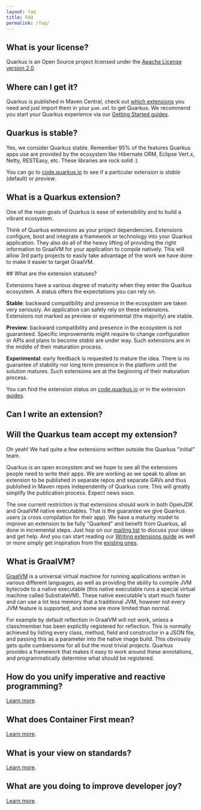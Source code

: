 ```yaml
---
layout: faq
title: FAQ
permalink: /faq/
---
```


## What is your license?

Quarkus is an Open Source project licensed under the [Apache License version 2.0](https://www.apache.org/licenses/LICENSE-2.0).

## Where can I get it?

Quarkus is published in Maven Central, check out [which extensions](/extensions) you need and just import them in your `pom.xml` to get Quarkus.
We recommend you start your Quarkus experience via our [Getting Started guides](/get-started).

## Quarkus is stable?

Yes, we consider Quarkus stable.
Remember 95% of the features Quarkus apps use are provided by the ecosystem like Hibernate ORM, Eclipse Vert.x, Netty, RESTEasy, etc.
These libraries are rock solid :)

You can go to [code.quarkus.io](https://code.quarkus.io/) to see if a particular extension is _stable_ (default) or _preview_.

## What is a Quarkus extension?

One of the main goals of Quarkus is ease of extensibility and to build a vibrant ecosystem.

Think of Quarkus extensions as your project dependencies. Extensions configure, boot and integrate a framework or technology into your Quarkus application. They also do all of the heavy lifting of providing the right information to GraalVM for your application to compile natively.
This will allow 3rd party projects to easily take advantage of the work we have done to make it easier to target GraalVM.

<div id="extension-status"></div>
## What are the extension statuses?

Extensions have a various degree of maturity when they enter the Quarkus ecosystem.
A status offers the expectations you can rely on.

**Stable**: backward compatibility and presence in the ecosystem are taken very seriously. An application can safely rely on these extensions. Extensions not marked as preview or experimental (the majority) are stable.

**Preview**: backward compatibility and presence in the ecosystem is not guaranteed.
Specific improvements might require to change configuration or APIs and plans to become _stable_ are under way.
Such extensions are in the middle of their maturation process.

**Experimental**: early feedback is requested to mature the idea.
There is no guarantee of stability nor long term presence in the platform until the solution matures.
Such extensions are at the beginning of their maturation process.

You can find the extension status on [code.quarkus.io](https://code.quarkus.io) or in the extension [guides](/guides/).


## Can I write an extension?
## Will the Quarkus team accept my extension?

Oh yeah!
We had quite a few extensions written outside the Quarkus "initial" team.

Quarkus is an open ecosystem and we hope to see all the extensions people need to write their apps.
We are working as we speak to allow an extension to be published in separate repos and separate GAVs and thus published in Maven repos independently of Quarkus core.
This will greatly simplify the publication process.
Expect news soon.

The one current restriction is that extensions should work in both OpenJDK and GraalVM native executables.
That is the guarantee we give Quarkus users (a cross compilation for their app).
We have a maturity model to improve an extension to be fully "Quarked" and benefit from Quarkus, all done in incremental steps.
Just hop on our [mailing list](https://quarkus.io/community/#discussions) to discuss your ideas and get help.
And you can start reading our [Writing extensions guide](https://quarkus.io/guides/writing-extensions) as well
or more simply get inspiration from the [existing ones](https://github.com/quarkusio/quarkus/tree/master/extensions).


## What is GraalVM?

[GraalVM](https://www.graalvm.org) is a universal virtual machine for running applications written in
various different languages, as well as providing the ability to compile JVM bytecode to a native executable (this
native executable runs a special virtual machine called SubstrateVM). These native executable's start much faster
and can use a lot less memory that a traditional JVM, however not every JVM feature is supported, and some are more
limited than normal.

For example by default reflection in GraalVM will not work, unless a class/member has been explicitly registered for
reflection. This is normally achieved by listing every class, method, field and constructor in a JSON file, and passing
this as a parameter into the native image build. This obviously gets quite cumbersome for all but the most trivial projects.
Quarkus provides a framework that makes it easy to work around these annotations, and programmatically determine what should
be registered.

## How do you unify imperative and reactive programming?

[Learn more](/vision/continuum).

## What does Container First mean?

[Learn more](/vision/container-first).

## What is your view on standards?

[Learn more](/vision/standards).

## What are you doing to improve developer joy?

[Learn more](/vision/developer-joy).
